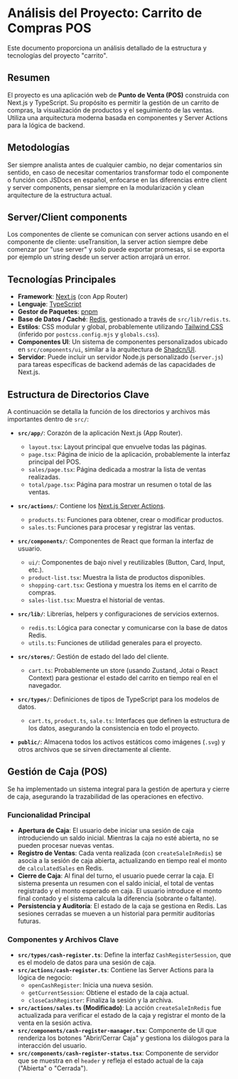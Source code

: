 # Análisis del Proyecto: Carrito de Compras POS

Este documento proporciona un análisis detallado de la estructura y tecnologías del proyecto "carrito".

## Resumen

El proyecto es una aplicación web de **Punto de Venta (POS)** construida con Next.js y TypeScript. Su propósito es permitir la gestión de un carrito de compras, la visualización de productos y el seguimiento de las ventas. Utiliza una arquitectura moderna basada en componentes y Server Actions para la lógica de backend.

## Metodologías

Ser siempre analista antes de cualquier cambio, no dejar comentarios sin sentido, en caso de necesitar comentarios transformar todo el componente o función con JSDocs en español, enfocarse en las diferencias entre client y server components, pensar siempre en la modularización y clean arquitecture de la estructura actual.

## Server/Client components

Los componentes de cliente se comunican con server actions usando en el componente de cliente: useTransition, la server action siempre debe comenzar por "use server" y solo puede exportar promesas, si se exporta por ejemplo un string desde un server action arrojará un error.

## Tecnologías Principales

- **Framework**: [Next.js](https://nextjs.org/) (con App Router)
- **Lenguaje**: [TypeScript](https://www.typescriptlang.org/)
- **Gestor de Paquetes**: [pnpm](https://pnpm.io/)
- **Base de Datos / Caché**: [Redis](https://redis.io/), gestionado a través de `src/lib/redis.ts`.
- **Estilos**: CSS modular y global, probablemente utilizando [Tailwind CSS](https://tailwindcss.com/) (inferido por `postcss.config.mjs` y `globals.css`).
- **Componentes UI**: Un sistema de componentes personalizados ubicado en `src/components/ui`, similar a la arquitectura de [Shadcn/UI](https://ui.shadcn.com/).
- **Servidor**: Puede incluir un servidor Node.js personalizado (`server.js`) para tareas específicas de backend además de las capacidades de Next.js.

## Estructura de Directorios Clave

A continuación se detalla la función de los directorios y archivos más importantes dentro de `src/`:

- **`src/app/`**: Corazón de la aplicación Next.js (App Router).

  - `layout.tsx`: Layout principal que envuelve todas las páginas.
  - `page.tsx`: Página de inicio de la aplicación, probablemente la interfaz principal del POS.
  - `sales/page.tsx`: Página dedicada a mostrar la lista de ventas realizadas.
  - `total/page.tsx`: Página para mostrar un resumen o total de las ventas.

- **`src/actions/`**: Contiene los [Next.js Server Actions](https://nextjs.org/docs/app/building-your-application/data-fetching/server-actions-and-mutations).

  - `products.ts`: Funciones para obtener, crear o modificar productos.
  - `sales.ts`: Funciones para procesar y registrar las ventas.

- **`src/components/`**: Componentes de React que forman la interfaz de usuario.

  - `ui/`: Componentes de bajo nivel y reutilizables (Button, Card, Input, etc.).
  - `product-list.tsx`: Muestra la lista de productos disponibles.
  - `shopping-cart.tsx`: Gestiona y muestra los ítems en el carrito de compras.
  - `sales-list.tsx`: Muestra el historial de ventas.

- **`src/lib/`**: Librerías, helpers y configuraciones de servicios externos.

  - `redis.ts`: Lógica para conectar y comunicarse con la base de datos Redis.
  - `utils.ts`: Funciones de utilidad generales para el proyecto.

- **`src/stores/`**: Gestión de estado del lado del cliente.

  - `cart.ts`: Probablemente un store (usando Zustand, Jotai o React Context) para gestionar el estado del carrito en tiempo real en el navegador.

- **`src/types/`**: Definiciones de tipos de TypeScript para los modelos de datos.

  - `cart.ts`, `product.ts`, `sale.ts`: Interfaces que definen la estructura de los datos, asegurando la consistencia en todo el proyecto.

- **`public/`**: Almacena todos los activos estáticos como imágenes (`.svg`) y otros archivos que se sirven directamente al cliente.

## Gestión de Caja (POS)

Se ha implementado un sistema integral para la gestión de apertura y cierre de caja, asegurando la trazabilidad de las operaciones en efectivo.

### Funcionalidad Principal

- **Apertura de Caja**: El usuario debe iniciar una sesión de caja introduciendo un saldo inicial. Mientras la caja no esté abierta, no se pueden procesar nuevas ventas.
- **Registro de Ventas**: Cada venta realizada (con `createSaleInRedis`) se asocia a la sesión de caja abierta, actualizando en tiempo real el monto de `calculatedSales` en Redis.
- **Cierre de Caja**: Al final del turno, el usuario puede cerrar la caja. El sistema presenta un resumen con el saldo inicial, el total de ventas registrado y el monto esperado en caja. El usuario introduce el monto final contado y el sistema calcula la diferencia (sobrante o faltante).
- **Persistencia y Auditoría**: El estado de la caja se gestiona en Redis. Las sesiones cerradas se mueven a un historial para permitir auditorías futuras.

### Componentes y Archivos Clave

- **`src/types/cash-register.ts`**: Define la interfaz `CashRegisterSession`, que es el modelo de datos para una sesión de caja.
- **`src/actions/cash-register.ts`**: Contiene las Server Actions para la lógica de negocio:
  - `openCashRegister`: Inicia una nueva sesión.
  - `getCurrentSession`: Obtiene el estado de la caja actual.
  - `closeCashRegister`: Finaliza la sesión y la archiva.
- **`src/actions/sales.ts` (Modificado)**: La acción `createSaleInRedis` fue actualizada para verificar el estado de la caja y registrar el monto de la venta en la sesión activa.
- **`src/components/cash-register-manager.tsx`**: Componente de UI que renderiza los botones "Abrir/Cerrar Caja" y gestiona los diálogos para la interacción del usuario.
- **`src/components/cash-register-status.tsx`**: Componente de servidor que se muestra en el `header` y refleja el estado actual de la caja ("Abierta" o "Cerrada").
